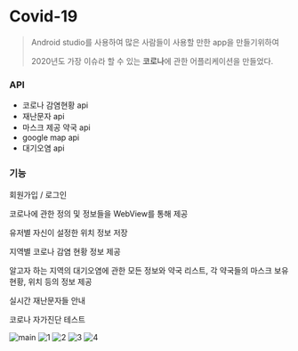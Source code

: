 # Covid-19

>Android studio를 사용하여 많은 사람들이 사용할 만한 app을 만들기위하여 
>
>2020년도 가장 이슈라 할 수 있는 **코로나**에 관한 어플리케이션을 만들었다.

### API
* 코로나 감염현황 api
* 재난문자 api
* 마스크 제공 약국 api
* google map api
* 대기오염 api

### 기능
회원가입 / 로그인

코로나에 관한 정의 및 정보들을 WebView를 통해 제공

유저별 자신이 설정한 위치 정보 저장

지역별 코로나 감염 현황 정보 제공

알고자 하는 지역의 대기오염에 관한 모든 정보와 약국 리스트, 각 약국들의 마스크 보유 현황, 위치 등의 정보 제공

실시간 재난문자들 안내

코로나 자가진단 테스트







![main](https://user-images.githubusercontent.com/65699860/88385222-e9646900-cde8-11ea-9486-2b516f78140c.png)
![1](https://user-images.githubusercontent.com/65699860/88385227-ea959600-cde8-11ea-94bc-f945bbf633ec.png)
![2](https://user-images.githubusercontent.com/65699860/88385230-ebc6c300-cde8-11ea-8294-b137043f17f8.png)
![3](https://user-images.githubusercontent.com/65699860/88385232-ecf7f000-cde8-11ea-82ed-488b19c08d59.png)
![4](https://user-images.githubusercontent.com/65699860/88385235-ee291d00-cde8-11ea-89c4-fff13528fc24.png)

